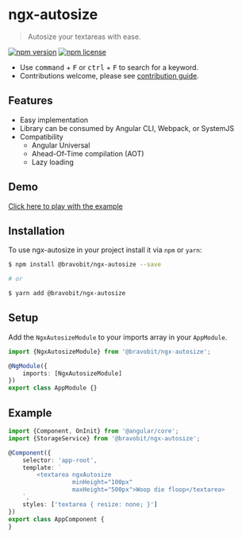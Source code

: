 # ngx-autosize

> Autosize your textareas with ease.

[![npm version](https://badge.fury.io/js/%40bravobit%2Fngx-autosize.svg)](https://www.npmjs.com/package/@bravobit/ngx-autosize)
[![npm license](https://img.shields.io/badge/license-MIT-green.svg)](LICENSE)

- Use <kbd>command</kbd> + <kbd>F</kbd> or <kbd>ctrl</kbd> + <kbd>F</kbd> to search for a keyword.
- Contributions welcome, please see [contribution guide](.github/CONTRIBUTING.md).

## Features

* Easy implementation
* Library can be consumed by Angular CLI, Webpack, or SystemJS
* Compatibility
  * Angular Universal
  * Ahead-Of-Time compilation (AOT)
  * Lazy loading

## Demo

[Click here to play with the example](https://stackblitz.com/github/bravobit/ngx-autosize)

## Installation

To use ngx-autosize in your project install it via `npm` or `yarn`:

```bash
$ npm install @bravobit/ngx-autosize --save

# or

$ yarn add @bravobit/ngx-autosize
```

## Setup

Add the `NgxAutosizeModule` to your imports array in your `AppModule`.

```typescript
import {NgxAutosizeModule} from '@bravobit/ngx-autosize';

@NgModule({
    imports: [NgxAutosizeModule]
})
export class AppModule {}
```

## Example

```typescript
import {Component, OnInit} from '@angular/core';
import {StorageService} from '@bravobit/ngx-autosize';

@Component({
    selector: 'app-root',
    template: `
        <textarea ngxAutosize
                  minHeight="100px"
                  maxHeight="500px">Woop die floop</textarea>
    `,
    styles: ['textarea { resize: none; }']
})
export class AppComponent {
}
```